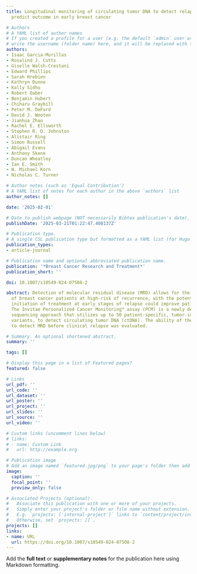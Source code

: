 ```yaml
---
title: Longitudinal monitoring of circulating tumor DNA to detect relapse early and
  predict outcome in early breast cancer

# Authors
# A YAML list of author names
# If you created a profile for a user (e.g. the default `admin` user at `content/authors/admin/`), 
# write the username (folder name) here, and it will be replaced with their full name and linked to their profile.
authors:
- Isaac Garcia-Murillas
- Rosalind J. Cutts
- Giselle Walsh-Crestani
- Edward Phillips
- Sarah Hrebien
- Kathryn Dunne
- Kally Sidhu
- Robert Daber
- Benjamin Hubert
- Chiharu Graybill
- Peter M. DeFord
- David J. Wooten
- Jianhua Zhao
- Rachel E. Ellsworth
- Stephen R. D. Johnston
- Alistair Ring
- Simon Russell
- Abigail Evans
- Anthony Skene
- Duncan Wheatley
- Ian E. Smith
- W. Michael Korn
- Nicholas C. Turner

# Author notes (such as 'Equal Contribution')
# A YAML list of notes for each author in the above `authors` list
author_notes: []

date: '2025-02-01'

# Date to publish webpage (NOT necessarily Bibtex publication's date).
publishDate: '2025-03-21T01:22:47.408137Z'

# Publication type.
# A single CSL publication type but formatted as a YAML list (for Hugo requirements).
publication_types:
- article-journal

# Publication name and optional abbreviated publication name.
publication: '*Breast Cancer Research and Treatment*'
publication_short: ''

doi: 10.1007/s10549-024-07508-2

abstract: Detection of molecular residual disease (MRD) allows for the identification
  of breast cancer patients at high-risk of recurrence, with the potential that early
  initiation of treatment at early stages of relapse could improve patient outcomes.
  The Invitae Personalized Cancer Monitoring™ assay (PCM) is a newly developed next-generation
  sequencing approach that utilizes up to 50 patient-specific, tumor-informed DNA
  variants, to detect circulating tumor DNA (ctDNA). The ability of the PCM assay
  to detect MRD before clinical relapse was evaluated.

# Summary. An optional shortened abstract.
summary: ''

tags: []

# Display this page in a list of Featured pages?
featured: false

# Links
url_pdf: ''
url_code: ''
url_dataset: ''
url_poster: ''
url_project: ''
url_slides: ''
url_source: ''
url_video: ''

# Custom links (uncomment lines below)
# links:
# - name: Custom Link
#   url: http://example.org

# Publication image
# Add an image named `featured.jpg/png` to your page's folder then add a caption below.
image:
  caption: ''
  focal_point: ''
  preview_only: false

# Associated Projects (optional).
#   Associate this publication with one or more of your projects.
#   Simply enter your project's folder or file name without extension.
#   E.g. `projects: ['internal-project']` links to `content/project/internal-project/index.md`.
#   Otherwise, set `projects: []`.
projects: []
links:
- name: URL
  url: https://doi.org/10.1007/s10549-024-07508-2
---
```


Add the **full text** or **supplementary notes** for the publication here using Markdown formatting.
